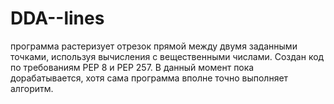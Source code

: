 # DDA--lines
программа растеризует отрезок прямой между двумя заданными точками, используя вычисления с вещественными числами. Создан код по требованиям PEP 8 и PEP 257. 
В данный момент пока дорабатывается, хотя сама программа вполне точно выполняет алгоритм. 
